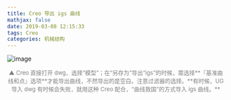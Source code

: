 ```yaml
---
title: Creo 导出 igs 曲线
mathjax: false
date: 2019-03-08 12:15:33
tags: Creo
categories: 机械结构
---
```


![image](https://ws4.sinaimg.cn/large/006mcMYXgy1g0v9opc3f9j30ok0d8q3a.jpg)

<!--more-->

<div style="font-size:13px;color:gray;text-align:center">▲ Creo 直接打开 dwg，选择“模型”；在“另存为”导出“igs”的时候，需选择**『基准曲线和点』选项**才能导出曲线，不然导出的是空白。注意过滤器的选择。**有时候，UG 导入 dwg 有时候会失败，就用这种 Creo 配合，“曲线救国”的方式导入 igs 曲线。**</div>


